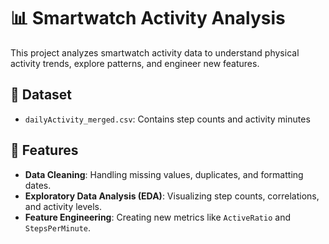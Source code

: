 # 📊 Smartwatch Activity Analysis

This project analyzes smartwatch activity data to understand physical activity trends, explore patterns, and engineer new features.

## 📂 Dataset
- `dailyActivity_merged.csv`: Contains step counts and activity minutes

## 📌 Features
- **Data Cleaning**: Handling missing values, duplicates, and formatting dates.
- **Exploratory Data Analysis (EDA)**: Visualizing step counts, correlations, and activity levels.
- **Feature Engineering**: Creating new metrics like `ActiveRatio` and `StepsPerMinute`.

